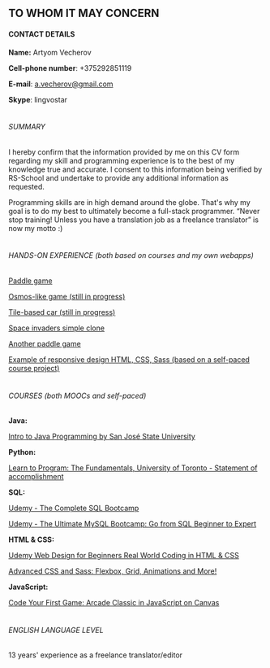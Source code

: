 ## TO WHOM IT MAY CONCERN
#### CONTACT DETAILS
**Name:** Artyom Vecherov

**Cell-phone number**: +375292851119

**E-mail**: a.vecherov@gmail.com

**Skype**: lingvostar
<br><br>


###### SUMMARY
I hereby confirm that the information provided by me on this CV form
regarding my skill and programming experience is to the best of my knowledge true and accurate. I consent to this
information being verified by RS-School and undertake to provide any additional information as requested.

Programming skills are in high demand around the globe. That's why my goal is to do my best to ultimately become a full-stack programmer. “Never stop training! Unless you have a translation job as a freelance translator” is now my motto :)
<br><br>


###### HANDS-ON EXPERIENCE (both based on courses and my own webapps)

[Paddle game](https://vecherov-paddlegame.herokuapp.com/index.html)

[Osmos-like game (still in progress)](https://osmos-like-game.herokuapp.com/)

[Tile-based car (still in progress)](https://cars-test-app.herokuapp.com/)

[Space invaders simple clone](https://arcade-game-test.herokuapp.com/)

[Another paddle game](https://another-paddle-game.herokuapp.com)

[Example of responsive design HTML, CSS, Sass (based on a self-paced course project)](http://yuagroprom.ru/test1/)
<br><br>

###### COURSES (both MOOCs and self-paced)

**Java:**

[Intro to Java Programming by San José State University](https://ae.udacity.com/course/intro-to-java-programming--cs046)

**Python:**

[Learn to Program: The Fundamentals, University of Toronto - Statement of accomplishment](http://goo.gl/A0RlRf)

**SQL:**

[Udemy - The Complete SQL Bootcamp](https://www.udemy.com/the-complete-sql-bootcamp/)

[Udemy - The Ultimate MySQL Bootcamp: Go from SQL Beginner to Expert](https://www.udemy.com/the-ultimate-mysql-bootcamp-go-from-sql-beginner-to-expert/)

**HTML & CSS:**

[Udemy Web Design for Beginners Real World Coding in HTML & CSS](https://www.udemy.com/web-design-for-beginners-real-world-coding-in-html-css/)

[Advanced CSS and Sass: Flexbox, Grid, Animations and More!](https://www.udemy.com/advanced-css-and-sass/)

**JavaScript:**

[Code Your First Game: Arcade Classic in JavaScript on Canvas](https://www.udemy.com/code-your-first-game/)
<br><br>


###### ENGLISH LANGUAGE LEVEL

13 years' experience as a freelance translator/editor 